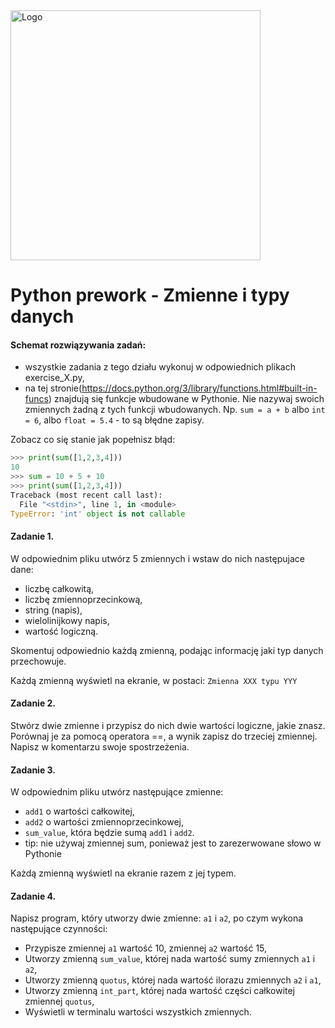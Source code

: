 <img alt="Logo" src="http://coderslab.pl/svg/logo-coderslab.svg" width="400">

#  Python prework - Zmienne i typy danych

#### Schemat rozwiązywania zadań:

* wszystkie zadania z tego działu wykonuj w odpowiednich plikach exercise_X.py,
* na tej stronie(https://docs.python.org/3/library/functions.html#built-in-funcs)  znajdują się funkcje wbudowane w Pythonie. Nie nazywaj swoich zmiennych żadną z tych funkcji wbudowanych.  Np. `sum = a + b` albo `int = 6`, albo `float = 5.4` - to są błędne zapisy.

Zobacz co się stanie jak popełnisz błąd:

```python
>>> print(sum([1,2,3,4]))
10
>>> sum = 10 + 5 + 10
>>> print(sum([1,2,3,4]))
Traceback (most recent call last):
  File "<stdin>", line 1, in <module>
TypeError: 'int' object is not callable
```

#### Zadanie 1.

W odpowiednim pliku utwórz 5 zmiennych i wstaw do nich następujace dane:

* liczbę całkowitą,
* liczbę zmiennoprzecinkową,
* string (napis),
* wielolinijkowy napis,
* wartość logiczną.

Skomentuj odpowiednio każdą zmienną, podając informację jaki typ danych przechowuje.

Każdą zmienną wyświetl na ekranie, w postaci:
`Zmienna XXX typu YYY`


#### Zadanie 2.

Stwórz dwie zmienne i przypisz do nich dwie wartości logiczne, jakie znasz. Porównaj je za pomocą operatora ==, a
wynik zapisz do trzeciej zmiennej. Napisz w komentarzu swoje spostrzeżenia.

#### Zadanie 3.

W odpowiednim pliku utwórz następujące zmienne:

* `add1` o wartości całkowitej,
* `add2` o wartości zmiennoprzecinkowej,
* `sum_value`, która będzie sumą `add1` i `add2`.
* tip: nie używaj zmiennej sum, ponieważ jest to zarezerwowane słowo w Pythonie

Każdą zmienną wyświetl na ekranie razem z jej typem.

#### Zadanie 4.

Napisz program, który utworzy dwie zmienne: `a1` i `a2`, po czym wykona następujące czynności:

* Przypisze zmiennej `a1` wartość 10, zmiennej `a2` wartość 15,
* Utworzy zmienną `sum_value`, której nada wartość sumy zmiennych `a1` i `a2`,
* Utworzy zmienną `quotus`, której nada wartość ilorazu zmiennych `a2` i `a1`,
* Utworzy zmienną `int_part`, której nada wartość części całkowitej zmiennej `quotus`,
* Wyświetli w terminalu wartości wszystkich zmiennych.
